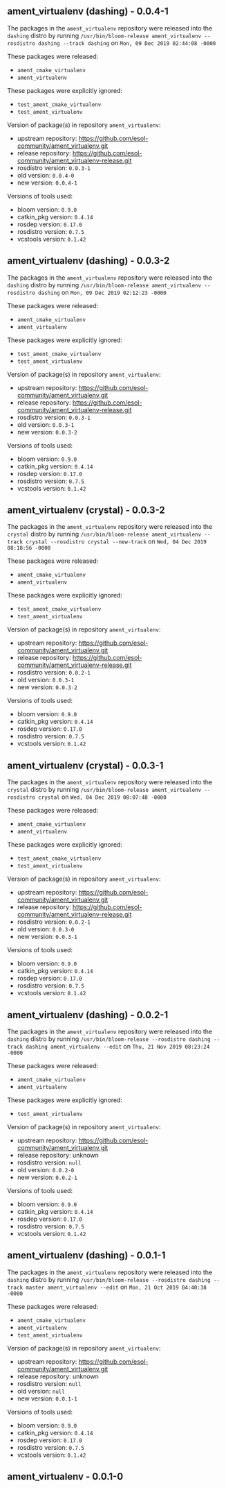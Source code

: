 ## ament_virtualenv (dashing) - 0.0.4-1

The packages in the `ament_virtualenv` repository were released into the `dashing` distro by running `/usr/bin/bloom-release ament_virtualenv --rosdistro dashing --track dashing` on `Mon, 09 Dec 2019 02:44:08 -0000`

These packages were released:
- `ament_cmake_virtualenv`
- `ament_virtualenv`

These packages were explicitly ignored:
- `test_ament_cmake_virtualenv`
- `test_ament_virtualenv`

Version of package(s) in repository `ament_virtualenv`:

- upstream repository: https://github.com/esol-community/ament_virtualenv.git
- release repository: https://github.com/esol-community/ament_virtualenv-release.git
- rosdistro version: `0.0.3-1`
- old version: `0.0.4-0`
- new version: `0.0.4-1`

Versions of tools used:

- bloom version: `0.9.0`
- catkin_pkg version: `0.4.14`
- rosdep version: `0.17.0`
- rosdistro version: `0.7.5`
- vcstools version: `0.1.42`


## ament_virtualenv (dashing) - 0.0.3-2

The packages in the `ament_virtualenv` repository were released into the `dashing` distro by running `/usr/bin/bloom-release ament_virtualenv --rosdistro dashing` on `Mon, 09 Dec 2019 02:12:23 -0000`

These packages were released:
- `ament_cmake_virtualenv`
- `ament_virtualenv`

These packages were explicitly ignored:
- `test_ament_cmake_virtualenv`
- `test_ament_virtualenv`

Version of package(s) in repository `ament_virtualenv`:

- upstream repository: https://github.com/esol-community/ament_virtualenv.git
- release repository: https://github.com/esol-community/ament_virtualenv-release.git
- rosdistro version: `0.0.3-1`
- old version: `0.0.3-1`
- new version: `0.0.3-2`

Versions of tools used:

- bloom version: `0.9.0`
- catkin_pkg version: `0.4.14`
- rosdep version: `0.17.0`
- rosdistro version: `0.7.5`
- vcstools version: `0.1.42`


## ament_virtualenv (crystal) - 0.0.3-2

The packages in the `ament_virtualenv` repository were released into the `crystal` distro by running `/usr/bin/bloom-release ament_virtualenv --track crystal --rosdistro crystal --new-track` on `Wed, 04 Dec 2019 08:18:56 -0000`

These packages were released:
- `ament_cmake_virtualenv`
- `ament_virtualenv`

These packages were explicitly ignored:
- `test_ament_cmake_virtualenv`
- `test_ament_virtualenv`

Version of package(s) in repository `ament_virtualenv`:

- upstream repository: https://github.com/esol-community/ament_virtualenv.git
- release repository: https://github.com/esol-community/ament_virtualenv-release.git
- rosdistro version: `0.0.2-1`
- old version: `0.0.3-1`
- new version: `0.0.3-2`

Versions of tools used:

- bloom version: `0.9.0`
- catkin_pkg version: `0.4.14`
- rosdep version: `0.17.0`
- rosdistro version: `0.7.5`
- vcstools version: `0.1.42`


## ament_virtualenv (crystal) - 0.0.3-1

The packages in the `ament_virtualenv` repository were released into the `crystal` distro by running `/usr/bin/bloom-release ament_virtualenv --rosdistro crystal` on `Wed, 04 Dec 2019 08:07:48 -0000`

These packages were released:
- `ament_cmake_virtualenv`
- `ament_virtualenv`

These packages were explicitly ignored:
- `test_ament_cmake_virtualenv`
- `test_ament_virtualenv`

Version of package(s) in repository `ament_virtualenv`:

- upstream repository: https://github.com/esol-community/ament_virtualenv.git
- release repository: https://github.com/esol-community/ament_virtualenv-release.git
- rosdistro version: `0.0.2-1`
- old version: `0.0.3-0`
- new version: `0.0.3-1`

Versions of tools used:

- bloom version: `0.9.0`
- catkin_pkg version: `0.4.14`
- rosdep version: `0.17.0`
- rosdistro version: `0.7.5`
- vcstools version: `0.1.42`


## ament_virtualenv (dashing) - 0.0.2-1

The packages in the `ament_virtualenv` repository were released into the `dashing` distro by running `/usr/bin/bloom-release --rosdistro dashing --track dashing ament_virtualenv --edit` on `Thu, 21 Nov 2019 08:23:24 -0000`

These packages were released:
- `ament_cmake_virtualenv`
- `ament_virtualenv`

These packages were explicitly ignored:
- `test_ament_virtualenv`

Version of package(s) in repository `ament_virtualenv`:

- upstream repository: https://github.com/esol-community/ament_virtualenv.git
- release repository: unknown
- rosdistro version: `null`
- old version: `0.0.2-0`
- new version: `0.0.2-1`

Versions of tools used:

- bloom version: `0.9.0`
- catkin_pkg version: `0.4.14`
- rosdep version: `0.17.0`
- rosdistro version: `0.7.5`
- vcstools version: `0.1.42`


## ament_virtualenv (dashing) - 0.0.1-1

The packages in the `ament_virtualenv` repository were released into the `dashing` distro by running `/usr/bin/bloom-release --rosdistro dashing --track master ament_virtualenv --edit` on `Mon, 21 Oct 2019 04:40:38 -0000`

These packages were released:
- `ament_cmake_virtualenv`
- `ament_virtualenv`
- `test_ament_virtualenv`

Version of package(s) in repository `ament_virtualenv`:

- upstream repository: https://github.com/esol-community/ament_virtualenv.git
- release repository: unknown
- rosdistro version: `null`
- old version: `null`
- new version: `0.0.1-1`

Versions of tools used:

- bloom version: `0.9.0`
- catkin_pkg version: `0.4.14`
- rosdep version: `0.17.0`
- rosdistro version: `0.7.5`
- vcstools version: `0.1.42`


## ament_virtualenv - 0.0.1-0

